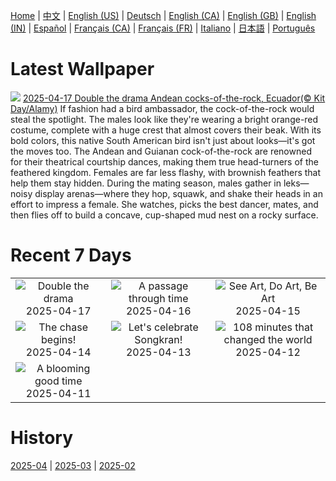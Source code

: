 [Home](../README.md) | [中文](zh-CN.md) | [English (US)](en-US.md) | [Deutsch](de-DE.md) | [English (CA)](en-CA.md) | [English (GB)](en-GB.md) | [English (IN)](en-IN.md) | [Español](es-ES.md) | [Français (CA)](fr-CA.md) | [Français (FR)](fr-FR.md) | [Italiano](it-IT.md) | [日本語](ja-JP.md) | [Português](pt-BR.md)

# Latest Wallpaper
![](https://www.bing.com/th?id=OHR.EcuadorBird_EN-US1037921621_UHD.jpg)
[2025-04-17 Double the drama Andean cocks-of-the-rock, Ecuador(© Kit Day/Alamy)](https://www.bing.com/th?id=OHR.EcuadorBird_EN-US1037921621_UHD.jpg)
If fashion had a bird ambassador, the cock-of-the-rock would steal the spotlight. The males look like they're wearing a bright orange-red costume, complete with a huge crest that almost covers their beak. With its bold colors, this native South American bird isn't just about looks—it's got the moves too. The Andean and Guianan cock-of-the-rock are renowned for their theatrical courtship dances, making them true head-turners of the feathered kingdom. Females are far less flashy, with brownish feathers that help them stay hidden. During the mating season, males gather in leks—noisy display arenas—where they hop, squawk, and shake their heads in an effort to impress a female. She watches, picks the best dancer, mates, and then flies off to build a concave, cup-shaped mud nest on a rocky surface.

# Recent 7 Days
|  |  |  |
|:---:|:---:|:---:|
| ![](https://www.bing.com/th?id=OHR.EcuadorBird_EN-US1037921621_400x240.jpg "Double the drama") 2025-04-17 | ![](https://www.bing.com/th?id=OHR.KachinaBridge_EN-US1000475196_400x240.jpg "A passage through time") 2025-04-16 | ![](https://www.bing.com/th?id=OHR.BeachArt_EN-US0911239616_400x240.jpg "See Art, Do Art, Be Art") 2025-04-15 |
| ![](https://www.bing.com/th?id=OHR.SpottedDolphins_EN-US0872892049_400x240.jpg "The chase begins!") 2025-04-14 | ![](https://www.bing.com/th?id=OHR.ThailandPagodas_EN-US8039751329_400x240.jpg "Let's celebrate Songkran!") 2025-04-13 | ![](https://www.bing.com/th?id=OHR.SpaceFlight_EN-US8143075629_400x240.jpg "108 minutes that changed the world") 2025-04-12 |
| ![](https://www.bing.com/th?id=OHR.TulipsWindmill_EN-US8114977846_400x240.jpg "A blooming good time") 2025-04-11 |  |  |

# History
[2025-04](../archives/wallpaper/en-US/w_2025_04.md) | [2025-03](../archives/wallpaper/en-US/w_2025_03.md) | [2025-02](../archives/wallpaper/en-US/w_2025_02.md)
